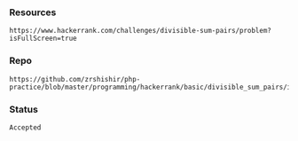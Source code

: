 ### Resources
    https://www.hackerrank.com/challenges/divisible-sum-pairs/problem?isFullScreen=true

### Repo
    https://github.com/zrshishir/php-practice/blob/master/programming/hackerrank/basic/divisible_sum_pairs/index.php

### Status
    Accepted

